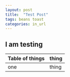 ```yaml
---
layout: post
title:  "Test Post"
tags: beans toast
categories: in_url
---
```


## I am testing

| Table of things | thing |
| -- | -- |
| one | thing |
